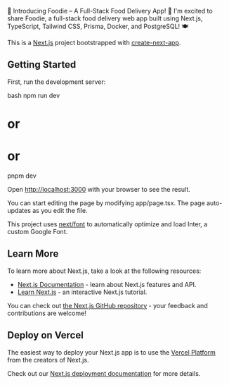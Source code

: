 🍕 Introducing Foodie – A Full-Stack Food Delivery App! 🚀
I'm excited to share Foodie, a full-stack food delivery web app built using Next.js, TypeScript, Tailwind CSS, Prisma, Docker, and PostgreSQL! 🍽️


This is a [Next.js](https://nextjs.org/) project bootstrapped with [create-next-app](https://github.com/vercel/next.js/tree/canary/packages/create-next-app).

## Getting Started

First, run the development server:

bash
npm run dev
# or

# or
pnpm dev


Open [http://localhost:3000](http://localhost:3000) with your browser to see the result.

You can start editing the page by modifying app/page.tsx. The page auto-updates as you edit the file.

This project uses [next/font](https://nextjs.org/docs/basic-features/font-optimization) to automatically optimize and load Inter, a custom Google Font.

## Learn More

To learn more about Next.js, take a look at the following resources:

- [Next.js Documentation](https://nextjs.org/docs) - learn about Next.js features and API.
- [Learn Next.js](https://nextjs.org/learn) - an interactive Next.js tutorial.

You can check out [the Next.js GitHub repository](https://github.com/vercel/next.js/) - your feedback and contributions are welcome!

## Deploy on Vercel

The easiest way to deploy your Next.js app is to use the [Vercel Platform](https://vercel.com/new?utm_medium=default-template&filter=next.js&utm_source=create-next-app&utm_campaign=create-next-app-readme) from the creators of Next.js.

Check out our [Next.js deployment documentation](https://nextjs.org/docs/deployment) for more details.
